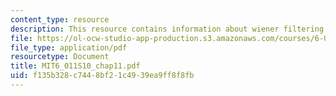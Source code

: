 ```yaml
---
content_type: resource
description: This resource contains information about wiener filtering.
file: https://ol-ocw-studio-app-production.s3.amazonaws.com/courses/6-011-introduction-to-communication-control-and-signal-processing-spring-2010/f135b328c7448bf21c4939ea9ff8f8fb_MIT6_011S10_chap11.pdf
file_type: application/pdf
resourcetype: Document
title: MIT6_011S10_chap11.pdf
uid: f135b328-c744-8bf2-1c49-39ea9ff8f8fb
---
```

